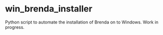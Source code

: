 # win_brenda_installer
Python script to automate the installation of Brenda on to Windows. Work in progress.
